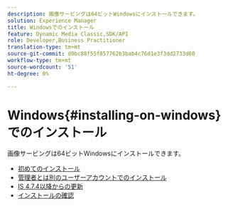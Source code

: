 ```yaml
---
description: 画像サービングは64ビットWindowsにインストールできます。
solution: Experience Manager
title: Windowsでのインストール
feature: Dynamic Media Classic,SDK/API
role: Developer,Business Practitioner
translation-type: tm+mt
source-git-commit: d0bc88f55f857762b3bab4c76d1e3f3dd2733d60
workflow-type: tm+mt
source-wordcount: '51'
ht-degree: 0%

---
```



# Windows{#installing-on-windows}でのインストール

画像サービングは64ビットWindowsにインストールできます。

* [初めてのインストール](t-first-time-installation-win.md)
* [管理者とは別のユーザーアカウントでのインストール](t-diff-account-win.md)
* [IS 4.7.4以降からの更新](t-update-win.md)
* [インストールの確認](t-verify-win.md)
